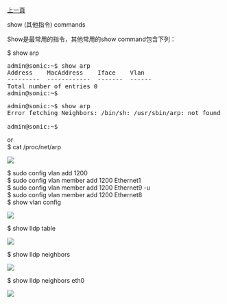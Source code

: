 [上一頁](/blog/sonic_command/layer2/show/)

show (其他指令) commands

Show是最常用的指令，其他常用的show command包含下列：

$ show arp 
<pre>admin@sonic:~$ show arp
Address    MacAddress    Iface    Vlan
---------  ------------  -------  ------
Total number of entries 0 
admin@sonic:~$ 
</pre>

<pre>admin@sonic:~$ show arp
Error fetching Neighbors: /bin/sh: /usr/sbin/arp: not found

admin@sonic:~$ 
</pre>

or  
$ cat /proc/net/arp 

![](/blog/sonic_command/layer2/1.1.png)

$ sudo config vlan add 1200  
$ sudo config vlan member add 1200 Ethernet1  
$ sudo config vlan member add 1200 Ethernet9 -u  
$ sudo config vlan member add 1200 Ethernet8  
$ show vlan config

![](/blog/sonic_command//layer2/2.png)

$ show lldp table

![](/blog/sonic_command//layer2/4.png)

$ show lldp neighbors

![](/blog/sonic_command//layer2/5.png)

$ show lldp neighbors eth0

![](/blog/sonic_command//layer2/6.png)
